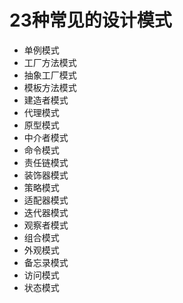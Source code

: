 # 23种常见的设计模式
- 单例模式
- 工厂方法模式
- 抽象工厂模式
- 模板方法模式 
- 建造者模式
- 代理模式
- 原型模式
- 中介者模式
- 命令模式
- 责任链模式
- 装饰器模式
- 策略模式
- 适配器模式
- 迭代器模式
- 观察者模式
- 组合模式
- 外观模式
- 备忘录模式
- 访问模式
- 状态模式